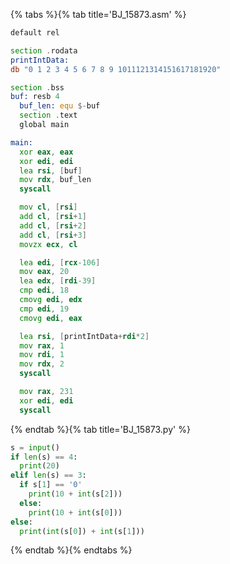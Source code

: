 {% tabs %}{% tab title='BJ_15873.asm' %}

```asm
default rel

section .rodata
printIntData:
db "0 1 2 3 4 5 6 7 8 9 1011121314151617181920"

section .bss
buf: resb 4
  buf_len: equ $-buf
  section .text
  global main

main:
  xor eax, eax
  xor edi, edi
  lea rsi, [buf]
  mov rdx, buf_len
  syscall

  mov cl, [rsi]
  add cl, [rsi+1]
  add cl, [rsi+2]
  add cl, [rsi+3]
  movzx ecx, cl

  lea edi, [rcx-106]
  mov eax, 20
  lea edx, [rdi-39]
  cmp edi, 18
  cmovg edi, edx
  cmp edi, 19
  cmovg edi, eax

  lea rsi, [printIntData+rdi*2]
  mov rax, 1
  mov rdi, 1
  mov rdx, 2
  syscall

  mov rax, 231
  xor edi, edi
  syscall
```

{% endtab %}{% tab title='BJ_15873.py' %}

```py
s = input()
if len(s) == 4:
  print(20)
elif len(s) == 3:
  if s[1] == '0'
    print(10 + int(s[2]))
  else:
    print(10 + int(s[0]))
else:
  print(int(s[0]) + int(s[1]))
```

{% endtab %}{% endtabs %}
